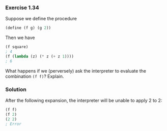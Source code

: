 ### Exercise 1.34

Suppose we define the procedure

```scheme
(define (f g) (g 2))
```

Then we have

```scheme
(f square)
; 4
(f (lambda (z) (* z (+ z 1))))
; 6
```

What happens if we (perversely) ask the interpreter to evaluate the combination
`(f f)`? Explain.

### Solution

After the following expansion, the interpreter will be unable to apply 2 to 2:

```scheme
(f f)
(f 2)
(2 2)
; Error
```
